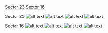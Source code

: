 [Sector 23](#sector23)
[Sector 16](#sector16)

<a name = "sector23"></a>
Sector 23
![alt text](/images/HAT-P-44_Sector_23/HAT-P-44_Sector_23_a_TimeSeries.png)
![alt text](/images/HAT-P-44_Sector_23/HAT-P-44_Sector_23_b_FoldedLightCurve.png)
![alt text](/images/HAT-P-44_Sector_23/HAT-P-44_Sector_23_b_IndividualTransitsWithFit.png)
![alt text](/images/HAT-P-44_Sector_23/HAT-P-44_Sector_23_c_TimingResiduals.png)

<a name = "sector16"></a>
Sector 16
![alt text](/images/HAT-P-44_Sector_16/HAT-P-44_Sector_16_a_TimeSeries.png)
![alt text](/images/HAT-P-44_Sector_16/HAT-P-44_Sector_16_b_FoldedLightCurve.png)
![alt text](/images/HAT-P-44_Sector_16/HAT-P-44_Sector_16_b_IndividualTransitsWithFit.png)
![alt text](/images/HAT-P-44_Sector_16/HAT-P-44_Sector_16_c_TimingResiduals.png)

